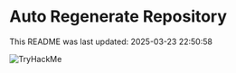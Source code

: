# Auto Regenerate Repository

This README was last updated: 2025-03-23 22:50:58

 ![TryHackMe](https://tryhackme.com/badge/533634)